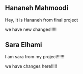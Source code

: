 ## Hananeh Mahmoodi

Hey, It is Hananeh from final project

we have new changes!!!!!

## Sara Elhami

I am sara from my project!!!!!!

we have changes here!!!!!